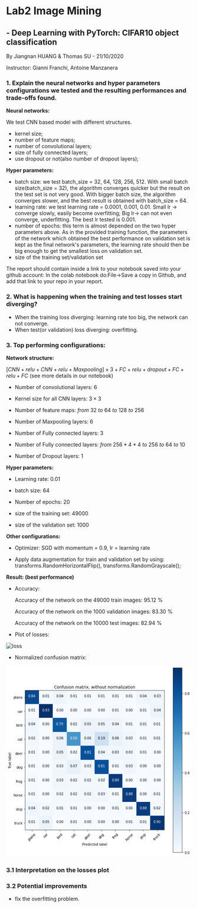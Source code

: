# Lab2 Image Mining

## - Deep Learning with PyTorch: CIFAR10 object classification

By Jiangnan HUANG & Thomas SU - 21/10/2020

Instructor: Gianni Franchi, Antoine Manzanera

### 1. Explain the neural networks and hyper parameters configurations we tested and the resulting performances and trade-offs found.



**Neural networks:**

We test CNN based model with different structures.

- kernel size;
- number of feature maps;
- number of convolutional layers;
- size of fully connected layers;
- use dropout or not(also number of dropout layers);

**Hyper parameters:**

- batch size: we test batch_size = 32, 64, 128, 256, 512. With small batch size(batch_size = 32), the algorithm converges quicker but the result on the test set is not very good. With bigger batch size, the algorithm converges slower, and the best result is obtained with batch_size = 64.
- learning rate: we test learning rate = 0.0001, 0.001, 0.01. Small lr -> converge slowly, easily become overfitting; Big lr-> can not even converge, underfitting. The best lr tested is 0.001.
- number of epochs: this term is almost depended on the two hyper parameters above. As in the provided training function, the parameters of the network which obtained the best performance on validation set is kept as the final network's parameters, the learning rate should then be big enough to get the smallest loss on validation set.
- size of the training set/validation set

The report should contain inside a link to your notebook saved into your github account:  In the colab notebook do:File→Save a copy in Github, and add that link to your repo in your report.

### 2. What is happening when the training and test losses start diverging?
- When the training loss diverging: learning rate too big, the network can not converge.
- When test(or validation) loss diverging: overfitting.

### 3. Top performing configurations:

**Network structure:**

$[CNN+relu+CNN+relu+Maxpooling]\times3+FC+relu+dropout+FC+relu+FC$ (see more details in our notebook)

- Number of convolutional layers: $6$

- Kernel size for all CNN layers: $3\times3$

- Number of feature maps: $from \ 32 \ to \ 64 \ to \ 128 \ to \ 256$

- Number of Maxpooling layers: $6$

- Number of Fully connected layers: $3$

- Number of Fully connected layers: $from \ 256*4*4 \ to \ 256 \ to \ 64 \ to \ 10$

- Number of Dropout layers: $1$

**Hyper parameters:**

- Learning rate: 0.01

- batch size: 64

- Number of epochs: 20

- size of the training set: 49000

- size of the validation set: 1000

**Other configurations:**

- Optimizer: SGD with momentum = 0.9, lr = learning rate

- Apply data augmentation for train and validation set by using: transforms.RandomHorizontalFlip(), transforms.RandomGrayscale();

**Result: (best performance)**

- Accuracy:

  Accuracy of the network on the 49000 train images: 95.12 %

  Accuracy of the network on the 1000 validation images: 83.30 %

  Accuracy of the network on the 10000 test images: 82.94 %


- Plot of losses:

![loss](best.png)

- Normalized confusion matrix:

![Confusion](confusion.png)

### 3.1 Interpretation on the losses plot

### 3.2 Potential improvements

- fix the overfitting problem.

